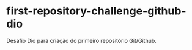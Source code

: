 # first-repository-challenge-github-dio
Desafio Dio para criação do primeiro repositório Git/Github.
